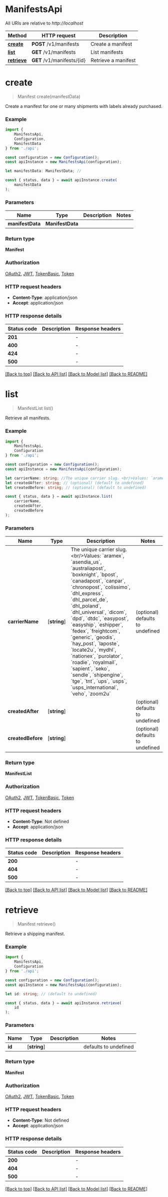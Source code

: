 # ManifestsApi

All URIs are relative to *http://localhost*

|Method | HTTP request | Description|
|------------- | ------------- | -------------|
|[**create**](#create) | **POST** /v1/manifests | Create a manifest|
|[**list**](#list) | **GET** /v1/manifests | List manifests|
|[**retrieve**](#retrieve) | **GET** /v1/manifests/{id} | Retrieve a manifest|

# **create**
> Manifest create(manifestData)

Create a manifest for one or many shipments with labels already purchased.

### Example

```typescript
import {
    ManifestsApi,
    Configuration,
    ManifestData
} from './api';

const configuration = new Configuration();
const apiInstance = new ManifestsApi(configuration);

let manifestData: ManifestData; //

const { status, data } = await apiInstance.create(
    manifestData
);
```

### Parameters

|Name | Type | Description  | Notes|
|------------- | ------------- | ------------- | -------------|
| **manifestData** | **ManifestData**|  | |


### Return type

**Manifest**

### Authorization

[OAuth2](../README.md#OAuth2), [JWT](../README.md#JWT), [TokenBasic](../README.md#TokenBasic), [Token](../README.md#Token)

### HTTP request headers

 - **Content-Type**: application/json
 - **Accept**: application/json


### HTTP response details
| Status code | Description | Response headers |
|-------------|-------------|------------------|
|**201** |  |  -  |
|**400** |  |  -  |
|**424** |  |  -  |
|**500** |  |  -  |

[[Back to top]](#) [[Back to API list]](../README.md#documentation-for-api-endpoints) [[Back to Model list]](../README.md#documentation-for-models) [[Back to README]](../README.md)

# **list**
> ManifestList list()

Retrieve all manifests.

### Example

```typescript
import {
    ManifestsApi,
    Configuration
} from './api';

const configuration = new Configuration();
const apiInstance = new ManifestsApi(configuration);

let carrierName: string; //The unique carrier slug. <br/>Values: `aramex`, `asendia_us`, `australiapost`, `boxknight`, `bpost`, `canadapost`, `canpar`, `chronopost`, `colissimo`, `dhl_express`, `dhl_parcel_de`, `dhl_poland`, `dhl_universal`, `dicom`, `dpd`, `dtdc`, `easypost`, `easyship`, `eshipper`, `fedex`, `freightcom`, `generic`, `geodis`, `hay_post`, `laposte`, `locate2u`, `mydhl`, `nationex`, `purolator`, `roadie`, `royalmail`, `sapient`, `seko`, `sendle`, `shipengine`, `tge`, `tnt`, `ups`, `usps`, `usps_international`, `veho`, `zoom2u` (optional) (default to undefined)
let createdAfter: string; // (optional) (default to undefined)
let createdBefore: string; // (optional) (default to undefined)

const { status, data } = await apiInstance.list(
    carrierName,
    createdAfter,
    createdBefore
);
```

### Parameters

|Name | Type | Description  | Notes|
|------------- | ------------- | ------------- | -------------|
| **carrierName** | [**string**] | The unique carrier slug. &lt;br/&gt;Values: &#x60;aramex&#x60;, &#x60;asendia_us&#x60;, &#x60;australiapost&#x60;, &#x60;boxknight&#x60;, &#x60;bpost&#x60;, &#x60;canadapost&#x60;, &#x60;canpar&#x60;, &#x60;chronopost&#x60;, &#x60;colissimo&#x60;, &#x60;dhl_express&#x60;, &#x60;dhl_parcel_de&#x60;, &#x60;dhl_poland&#x60;, &#x60;dhl_universal&#x60;, &#x60;dicom&#x60;, &#x60;dpd&#x60;, &#x60;dtdc&#x60;, &#x60;easypost&#x60;, &#x60;easyship&#x60;, &#x60;eshipper&#x60;, &#x60;fedex&#x60;, &#x60;freightcom&#x60;, &#x60;generic&#x60;, &#x60;geodis&#x60;, &#x60;hay_post&#x60;, &#x60;laposte&#x60;, &#x60;locate2u&#x60;, &#x60;mydhl&#x60;, &#x60;nationex&#x60;, &#x60;purolator&#x60;, &#x60;roadie&#x60;, &#x60;royalmail&#x60;, &#x60;sapient&#x60;, &#x60;seko&#x60;, &#x60;sendle&#x60;, &#x60;shipengine&#x60;, &#x60;tge&#x60;, &#x60;tnt&#x60;, &#x60;ups&#x60;, &#x60;usps&#x60;, &#x60;usps_international&#x60;, &#x60;veho&#x60;, &#x60;zoom2u&#x60; | (optional) defaults to undefined|
| **createdAfter** | [**string**] |  | (optional) defaults to undefined|
| **createdBefore** | [**string**] |  | (optional) defaults to undefined|


### Return type

**ManifestList**

### Authorization

[OAuth2](../README.md#OAuth2), [JWT](../README.md#JWT), [TokenBasic](../README.md#TokenBasic), [Token](../README.md#Token)

### HTTP request headers

 - **Content-Type**: Not defined
 - **Accept**: application/json


### HTTP response details
| Status code | Description | Response headers |
|-------------|-------------|------------------|
|**200** |  |  -  |
|**404** |  |  -  |
|**500** |  |  -  |

[[Back to top]](#) [[Back to API list]](../README.md#documentation-for-api-endpoints) [[Back to Model list]](../README.md#documentation-for-models) [[Back to README]](../README.md)

# **retrieve**
> Manifest retrieve()

Retrieve a shipping manifest.

### Example

```typescript
import {
    ManifestsApi,
    Configuration
} from './api';

const configuration = new Configuration();
const apiInstance = new ManifestsApi(configuration);

let id: string; // (default to undefined)

const { status, data } = await apiInstance.retrieve(
    id
);
```

### Parameters

|Name | Type | Description  | Notes|
|------------- | ------------- | ------------- | -------------|
| **id** | [**string**] |  | defaults to undefined|


### Return type

**Manifest**

### Authorization

[OAuth2](../README.md#OAuth2), [JWT](../README.md#JWT), [TokenBasic](../README.md#TokenBasic), [Token](../README.md#Token)

### HTTP request headers

 - **Content-Type**: Not defined
 - **Accept**: application/json


### HTTP response details
| Status code | Description | Response headers |
|-------------|-------------|------------------|
|**200** |  |  -  |
|**404** |  |  -  |
|**500** |  |  -  |

[[Back to top]](#) [[Back to API list]](../README.md#documentation-for-api-endpoints) [[Back to Model list]](../README.md#documentation-for-models) [[Back to README]](../README.md)

